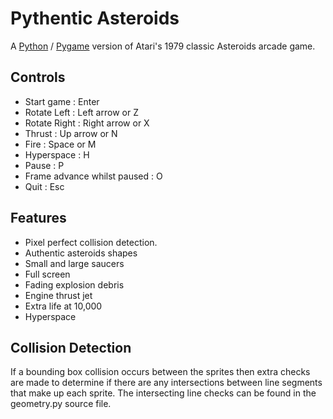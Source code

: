 Pythentic Asteroids
====

A [Python](https://www.python.org/) / [Pygame](http://www.pygame.org/) version of Atari's 1979 classic Asteroids arcade game. 

Controls
----
- Start game : Enter   
- Rotate Left : Left arrow or Z
- Rotate Right : Right arrow or X
- Thrust : Up arrow or N 
- Fire : Space or M
- Hyperspace : H
- Pause : P
- Frame advance whilst paused : O 
- Quit : Esc

Features
----
- Pixel perfect collision detection. 
- Authentic asteroids shapes 
- Small and large saucers 
- Full screen
- Fading explosion debris 
- Engine thrust jet 
- Extra life at 10,000 
- Hyperspace

Collision Detection
----
If a bounding box collision occurs between the sprites then extra checks are made to determine if there are any intersections 
between line segments that make up each sprite. The intersecting line checks can be found in the geometry.py source file.